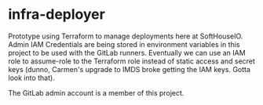 # infra-deployer

Prototype using Terraform to manage deployments here at SoftHouseIO. Admin IAM Credentials are being stored in environment variables in this project to be used with the GitLab runners. Eventually we can use an IAM role to assume-role to the Terraform role instead of static access and secret keys (dunno, Carmen's upgrade to IMDS broke getting the IAM keys. Gotta look into that).

The GitLab admin account is a member of this project.